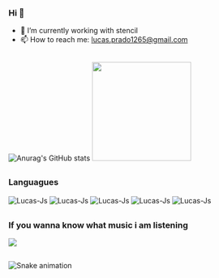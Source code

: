 ### Hi 👋


- 🌱 I’m currently working with stencil
- 📫 How to reach me: lucas.prado1265@gmail.com 

##

![Anurag's GitHub stats](https://github-readme-stats.vercel.app/api?username=lucasp1265&theme=omni&show_icons=true)
<img height="195em" src="https://github-readme-stats.vercel.app/api/top-langs/?username=lucasp1265&layout=compact&langs_count=7&theme=dracula"/>

##

### Languagues


<img align="center" alt="Lucas-Js" src="https://img.shields.io/badge/C-00599C?style=for-the-badge&logo=c&logoColor=white"> 
<img align="center" alt="Lucas-Js" src="https://img.shields.io/badge/C%2B%2B-00599C?style=for-the-badge&logo=c%2B%2B&logoColor=white"> 
<img align="center" alt="Lucas-Js" src="https://img.shields.io/badge/Java-ED8B00?style=for-the-badge&logo=java&logoColor=white"> 
<img align="center" alt="Lucas-Js" src="https://img.shields.io/badge/JavaScript-F7DF1E?style=for-the-badge&logo=javascript&logoColor=white"> 
<img align="center" alt="Lucas-Js" src="https://img.shields.io/badge/Elastic-FFFFFF?style=for-the-badge&logo=elastic&logoColor=black">


##

### If you wanna know what music i am listening

<a href="https://open.spotify.com/user/22thqqry36n657kxtfutsdnoi" target="_blank"><img src="https://img.shields.io/badge/Spotify-1ED760?&style=for-the-badge&logo=spotify&logoColor=white" target="_blank"></a>

##

![Snake animation](https://github.com/lucasp1265/lucasp1265/blob/output/github-contribution-grid-snake.svg)

